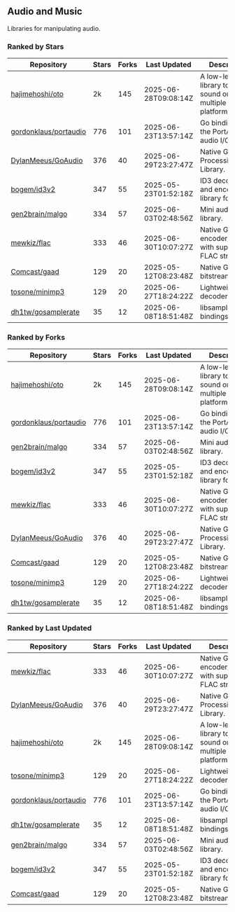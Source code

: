 ## Audio and Music

Libraries for manipulating audio.

### Ranked by Stars

| Repository | Stars | Forks | Last Updated | Description | 
|------------|-------|-------|--------------|-------------|
| [hajimehoshi/oto](https://github.com/hajimehoshi/oto) | 2k | 145 | 2025-06-28T09:08:14Z |  A low-level library to play sound on multiple platforms. |
| [gordonklaus/portaudio](https://github.com/gordonklaus/portaudio) | 776 | 101 | 2025-06-23T13:57:14Z |  Go bindings for the PortAudio audio I/O library. |
| [DylanMeeus/GoAudio](https://github.com/DylanMeeus/GoAudio) | 376 | 40 | 2025-06-29T23:27:47Z |  Native Go Audio Processing Library. |
| [bogem/id3v2](https://github.com/bogem/id3v2) | 347 | 55 | 2025-05-23T01:52:18Z |  ID3 decoding and encoding library for Go. |
| [gen2brain/malgo](https://github.com/gen2brain/malgo) | 334 | 57 | 2025-06-03T02:48:56Z |  Mini audio library. |
| [mewkiz/flac](https://github.com/mewkiz/flac) | 333 | 46 | 2025-06-30T10:07:27Z |  Native Go FLAC encoder/decoder with support for FLAC streams. |
| [Comcast/gaad](https://github.com/Comcast/gaad) | 129 | 20 | 2025-05-12T08:23:48Z |  Native Go AAC bitstream parser. |
| [tosone/minimp3](https://github.com/tosone/minimp3) | 129 | 20 | 2025-06-27T18:24:22Z |  Lightweight MP3 decoder library. |
| [dh1tw/gosamplerate](https://github.com/dh1tw/gosamplerate) | 35 | 12 | 2025-06-08T18:51:48Z |  libsamplerate bindings for go. |

### Ranked by Forks

| Repository | Stars | Forks | Last Updated | Description | 
|------------|-------|-------|--------------|-------------|
| [hajimehoshi/oto](https://github.com/hajimehoshi/oto) | 2k | 145 | 2025-06-28T09:08:14Z |  A low-level library to play sound on multiple platforms. |
| [gordonklaus/portaudio](https://github.com/gordonklaus/portaudio) | 776 | 101 | 2025-06-23T13:57:14Z |  Go bindings for the PortAudio audio I/O library. |
| [gen2brain/malgo](https://github.com/gen2brain/malgo) | 334 | 57 | 2025-06-03T02:48:56Z |  Mini audio library. |
| [bogem/id3v2](https://github.com/bogem/id3v2) | 347 | 55 | 2025-05-23T01:52:18Z |  ID3 decoding and encoding library for Go. |
| [mewkiz/flac](https://github.com/mewkiz/flac) | 333 | 46 | 2025-06-30T10:07:27Z |  Native Go FLAC encoder/decoder with support for FLAC streams. |
| [DylanMeeus/GoAudio](https://github.com/DylanMeeus/GoAudio) | 376 | 40 | 2025-06-29T23:27:47Z |  Native Go Audio Processing Library. |
| [Comcast/gaad](https://github.com/Comcast/gaad) | 129 | 20 | 2025-05-12T08:23:48Z |  Native Go AAC bitstream parser. |
| [tosone/minimp3](https://github.com/tosone/minimp3) | 129 | 20 | 2025-06-27T18:24:22Z |  Lightweight MP3 decoder library. |
| [dh1tw/gosamplerate](https://github.com/dh1tw/gosamplerate) | 35 | 12 | 2025-06-08T18:51:48Z |  libsamplerate bindings for go. |

### Ranked by Last Updated

| Repository | Stars | Forks | Last Updated | Description | 
|------------|-------|-------|--------------|-------------|
| [mewkiz/flac](https://github.com/mewkiz/flac) | 333 | 46 | 2025-06-30T10:07:27Z |  Native Go FLAC encoder/decoder with support for FLAC streams. |
| [DylanMeeus/GoAudio](https://github.com/DylanMeeus/GoAudio) | 376 | 40 | 2025-06-29T23:27:47Z |  Native Go Audio Processing Library. |
| [hajimehoshi/oto](https://github.com/hajimehoshi/oto) | 2k | 145 | 2025-06-28T09:08:14Z |  A low-level library to play sound on multiple platforms. |
| [tosone/minimp3](https://github.com/tosone/minimp3) | 129 | 20 | 2025-06-27T18:24:22Z |  Lightweight MP3 decoder library. |
| [gordonklaus/portaudio](https://github.com/gordonklaus/portaudio) | 776 | 101 | 2025-06-23T13:57:14Z |  Go bindings for the PortAudio audio I/O library. |
| [dh1tw/gosamplerate](https://github.com/dh1tw/gosamplerate) | 35 | 12 | 2025-06-08T18:51:48Z |  libsamplerate bindings for go. |
| [gen2brain/malgo](https://github.com/gen2brain/malgo) | 334 | 57 | 2025-06-03T02:48:56Z |  Mini audio library. |
| [bogem/id3v2](https://github.com/bogem/id3v2) | 347 | 55 | 2025-05-23T01:52:18Z |  ID3 decoding and encoding library for Go. |
| [Comcast/gaad](https://github.com/Comcast/gaad) | 129 | 20 | 2025-05-12T08:23:48Z |  Native Go AAC bitstream parser. |

